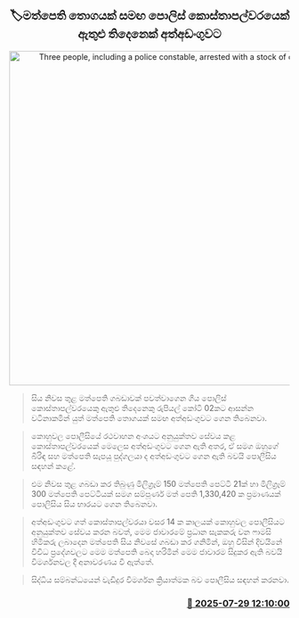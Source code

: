 <p align='center'><b><h2 align='center' title='Three people, including a police constable, arrested with a stock of drug pills'>🏷මත්පෙති තොගයක් සමඟ පොලිස් කොස්තාපල්වරයෙක් ඇතුළු තිදෙනෙක් අත්අඩංගුවට</h2></b></p>
<p align='center'><img src='https://helakuru.sgp1.cdn.digitaloceanspaces.com/esana/images/lib/arrested2[1].jpg' width='600' alt='Three people, including a police constable, arrested with a stock of drug pills'></p>

> සිය නිවස තුළ මත්පෙති ගබඩාවක් පවත්වාගෙන ගිය පොලිස් කොස්තාපල්වරයෙකු ඇතුළු තිදෙනෙකු රුපියල් කෝටි 02කට ආසන්න වටිනාකමින් යුත් මත්පෙති තොගයක් සමඟ අත්අඩංගුවට ගෙන තිබෙනවා.

> කොහුවල පොලීසියේ රථවාහන අංශයට අනුයුක්තව සේවය කළ කොස්තාපල්වරයෙක් මෙලෙස අත්අඩංගුවට ගෙන ඇති අතර, ඒ සමග ඔහුගේ බිරිඳ සහ මත්පෙති සැපයූ පුද්ගලයා ද අත්අඩංගුවට ගෙන ඇති බවයි පොලීසිය සඳහන් කළේ.

> එම නිවස තුළ ගබඩා කර තිබුණු මිලිග්‍රෑම් 150 මත්පෙති පෙට්ටි 21ක් හා මිලිග්‍රෑම් 300 මත්පෙති පෙට්ටියක් සමග සම්පූර්ණ මත් පෙති 1,330,420 ක ප්‍රමාණයක් පොලිසිය සිය භාරයට ගෙන තිබෙනවා.

> අත්අඩංගුවට ගත් කොස්තාපල්වරයා වසර 14 ක කාලයක් කොහුවල පොලීසියට අනුයුක්තව සේවය කරන බවත්, මෙම ජාවාරමේ ප්‍රධාන සැකකරු වන ෆාමසි හිමිකරු ලබාදෙන මත්පෙති සිය නිවසේ ගබඩා කර ගනිමින්, ඔහු විසින් දිවයිනේ විවිධ ප්‍රදේශවලට මෙම මත්පෙති බෙදා හරිමින් මෙම ජාවාරම සිදුකර ඇති බවයි විමර්ශනවල දී අනාවරණය වී ඇත්තේ.

> සිද්ධිය සම්බන්ධයෙන් වැඩිදුර විමර්ශන ක්‍රියාත්මක බව පොලීසිය සඳහන් කරනවා.



<h3 align='right'><a href='https://www.helakuru.lk/esana/p/112252/'>📅 2025-07-29 12:10:00</a></h3>
